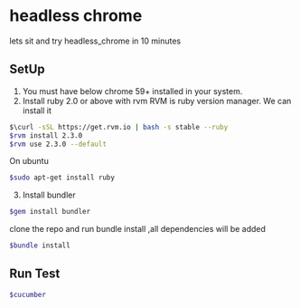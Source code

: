# headless chrome
lets sit and try headless_chrome in 10 minutes

## SetUp

1) You must have below chrome 59+ installed in your system.
2) Install ruby 2.0 or above with rvm
RVM is ruby version manager. We can install it

```bash
$\curl -sSL https://get.rvm.io | bash -s stable --ruby
$rvm install 2.3.0
$rvm use 2.3.0 --default
```
On ubuntu
```bash
$sudo apt-get install ruby
```

3) Install bundler
```bash
$gem install bundler
```
clone the repo and run bundle install ,all dependencies will be added
```bash
$bundle install
```

## Run Test
```bash
$cucumber
```
